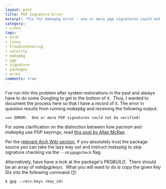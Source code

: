 ```yaml
--- 
layout: post 
title: PGP Signature Error
excerpt: "Fix for makepkg error - one or more pgp signatures could not be verified" 
category: 
- Linux 
tags: 
- arch 
- linux 
- troubleshooting
- security 
- makepkg 
- pgp 
- signature
- packages
- error 
comments: true 
--- 
```


I've run into this problem after system restorations in the past and always have to do some Googling to get to the bottom of it.  Thus, I wanted to document the process here so that I have a record of it. The error in question results from running *makepkg* and receiving the following output: 

```==> ERROR:  One or more PGP signatures could not be verified!``` 

For some clarification on the distinction between how *pacman* and *makepkg* use PGP keyrings, read [this post by Allan McRae](http://allanmcrae.com/2015/01/two-pgp-keyrings-for-package-management-in-arch-linux/). 

Per the [relevant Arch Wiki section](https://wiki.archlinux.org/index.php/Makepkg#Signature_checking), if you absolutely trust the package source you can take the lazy way out and instruct *makepkg* to skip signature checking via the ```--skippgpcheck``` flag.

 Alternatively, have have a look at the package's *PKGBUILD*.  There should be an array of *validpgpkeys*.  What you will want to do is copy the given Key IDs into the following command ([1](https://wiki.archlinux.org/index.php/Gnupg#Use_a_keyserver)): 

```$ gpg --recv-keys <key_id>```
